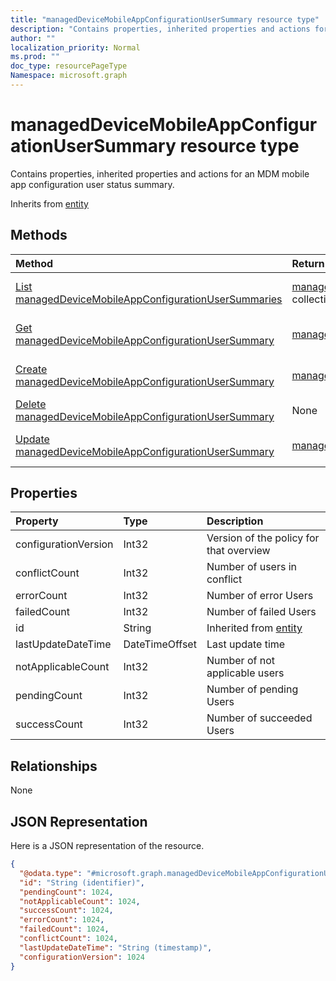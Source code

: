 ```yaml
---
title: "managedDeviceMobileAppConfigurationUserSummary resource type"
description: "Contains properties, inherited properties and actions for an MDM mobile app configuration user status summary."
author: ""
localization_priority: Normal
ms.prod: ""
doc_type: resourcePageType
Namespace: microsoft.graph
---
```



# managedDeviceMobileAppConfigurationUserSummary resource type

Contains properties, inherited properties and actions for an MDM mobile app configuration user status summary.


Inherits from [entity](../resources/entity.md)

## Methods
|Method|Return Type|Description|
|:---|:---|:---|
|[List managedDeviceMobileAppConfigurationUserSummaries](../api/intune-apps-manageddevicemobileappconfigurationusersummary-list.md)|[managedDeviceMobileAppConfigurationUserSummary](../resources/intune-apps-managedDeviceMobileAppConfigurationUserSummary.md) collection|List properties and relationships of the [managedDeviceMobileAppConfigurationUserSummary](../resources/manageddevicemobileappconfigurationusersummary.md) objects.|
|[Get managedDeviceMobileAppConfigurationUserSummary](../api/intune-apps-manageddevicemobileappconfigurationusersummary-get.md)|[managedDeviceMobileAppConfigurationUserSummary](../resources/intune-apps-managedDeviceMobileAppConfigurationUserSummary.md)|Read properties and relationships of the [managedDeviceMobileAppConfigurationUserSummary](../resources/manageddevicemobileappconfigurationusersummary.md) object.|
|[Create managedDeviceMobileAppConfigurationUserSummary](../api/intune-apps-manageddevicemobileappconfigurationusersummary-create.md)|[managedDeviceMobileAppConfigurationUserSummary](../resources/intune-apps-managedDeviceMobileAppConfigurationUserSummary.md)|Create a new [managedDeviceMobileAppConfigurationUserSummary](../resources/manageddevicemobileappconfigurationusersummary.md) object.|
|[Delete managedDeviceMobileAppConfigurationUserSummary](../api/intune-apps-manageddevicemobileappconfigurationusersummary-delete.md)|None|Deletes a [managedDeviceMobileAppConfigurationUserSummary](../resources/manageddevicemobileappconfigurationusersummary.md).|
|[Update managedDeviceMobileAppConfigurationUserSummary](../api/intune-apps-manageddevicemobileappconfigurationusersummary-update.md)|[managedDeviceMobileAppConfigurationUserSummary](../resources/intune-apps-managedDeviceMobileAppConfigurationUserSummary.md)|Update the properties of a [managedDeviceMobileAppConfigurationUserSummary](../resources/manageddevicemobileappconfigurationusersummary.md) object.|

## Properties
|Property|Type|Description|
|:---|:---|:---|
|configurationVersion|Int32|Version of the policy for that overview|
|conflictCount|Int32|Number of users in conflict|
|errorCount|Int32|Number of error Users|
|failedCount|Int32|Number of failed Users|
|id|String| Inherited from [entity](../resources/entity.md)|
|lastUpdateDateTime|DateTimeOffset|Last update time|
|notApplicableCount|Int32|Number of not applicable users|
|pendingCount|Int32|Number of pending Users|
|successCount|Int32|Number of succeeded Users|

## Relationships
None

## JSON Representation
Here is a JSON representation of the resource.
<!-- {
  "blockType": "resource",
  "keyProperty": "id",
  "@odata.type": "microsoft.graph.managedDeviceMobileAppConfigurationUserSummary",
  "baseType": "microsoft.graph.entity",
  "openType": false
}
-->
``` json
{
  "@odata.type": "#microsoft.graph.managedDeviceMobileAppConfigurationUserSummary",
  "id": "String (identifier)",
  "pendingCount": 1024,
  "notApplicableCount": 1024,
  "successCount": 1024,
  "errorCount": 1024,
  "failedCount": 1024,
  "conflictCount": 1024,
  "lastUpdateDateTime": "String (timestamp)",
  "configurationVersion": 1024
}
```

